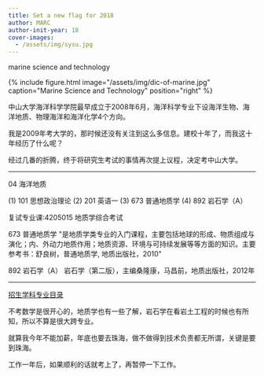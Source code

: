 ```yaml
---
title: Set a new flag for 2018
author: MARC
author-init-year: 18
cover-images:
  - /assets/img/sysu.jpg
---
```


marine science and technology

<!-- excerpt -->


{% include figure.html image="/assets/img/dic-of-marine.jpg" caption="Marine Science and Technology" position="right" %}

中山大学海洋科学学院最早成立于2008年6月，海洋科学专业下设海洋生物、海洋地质、物理海洋和海洋化学4个方向。

我是2009年考大学的，那时候还没有关注到这么多信息。建校十年了，而我这十年经历了什么呢？

经过几番的折腾，终于将研究生考试的事情再次提上议程，决定考中山大学。



---

04 海洋地质

(1) 101 思想政治理论
(2) 201 英语一
(3) 673 普通地质学
(4) 892 岩石学（A）


复试专业课:4205015 地质学综合考试	

673	普通地质学	"是地质学类专业的入门课程，主要包括地球的形成、物质组成与演化；内、外动力地质作用；地质资源、环境与可持续发展等等方面的知识。主要参考书：舒良树，普通地质学, 地质出版社，2010"

892	岩石学（A）	岩石学（第二版），主编桑隆康，马昌前，地质出版社，2012年



---


<a href="http://graduate.sysu.edu.cn/gra02/g02a/g02a04/31285.htm">招生学科专业目录</a>

不考数学是很开心的，地质学也有一些了解，岩石学在看岩土工程的时候也有所知，所以不算是很大跨专业。

就算我今年不能加薪，年底也要去珠海，做不做得到技术负责都无所谓，关键是要到珠海。

工作一年后，如果顺利的话就考上了，再暂停一下工作。

